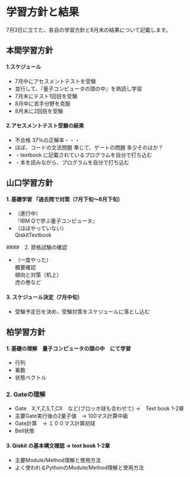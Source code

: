 # 学習方針と結果

7月3日に立てた、各自の学習方針と8月末の結果について記載します。

## 本間学習方針

#### 1.スケジュール

- 7月中にアセスメントテストを受験
- 並行して、『量子コンピュータの頭の中』を熟読し学習
- 7月末にテスト1回目を受験
- 8月中に苦手分野を克服
- 8月末に2回目を受験

#### 2.アセスメントテスト受験の結果

- 不合格 37％の正解率・・・
- ほぼ、コードの文法問題 準じて、ゲートの問題 多少そのほか？
- ・textbook に記載されているプログラムを自分で打ち込む
- ・本を読みながら、プログラムを自分で打ち込む


## 山口学習方針

#### 1. 基礎学習 『過去問で対策（7月下旬〜8月下旬）<br>

- （進行中）<br>
『IBM Qで学ぶ量子コンピュータ』 <br>
- （ほぼやっていない）<br>
QiskitTextbook
  
####　2. 資格試験の確認

- （一度やった） <br>
概要確認 <br>
傾向と対策（机上） <br>
虎の巻など <br>

#### 3. スケジュール決定（7月中旬）<br>
- 受験予定日を決め、受験対策をスケジュールに落とし込む

## 柏学習方針

#### 1. 基礎の理解　量子コンピュータの頭の中　にて学習
- 行列	
- 乗数
- 状態ベクトル

### 2. Gateの理解　
- Gate　X,Y,Z,S,T,CX　など(ブロッホ球も合わせて) →　Text book 1-2章
- 主要Gate実行後の2量子値　→ 100マス計算中級
- Gate計算　→ １００マス計算初球
- Bell状態

#### 3. Qiskit の基本構文確認 → text book 1-2章
- 主要Module/Method理解と使用方法
- よく使われるPythonのModule/Method理解と使用方法
